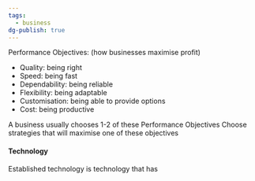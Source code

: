 ```yaml
---
tags:
  - business
dg-publish: true
---
```

Performance Objectives: (how businesses maximise profit)
- Quality: being right
- Speed: being fast
- Dependability: being reliable
- Flexibility: being adaptable
- Customisation: being able to provide options
- Cost: being productive

A business usually chooses 1-2 of these Performance Objectives
Choose strategies that will maximise one of these objectives

#### Technology

Established technology is technology that has

